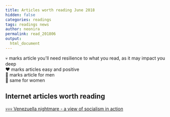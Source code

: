 ```yaml
---
title: Articles worth reading June 2018
hidden: false
categories: readings
tags: readings news 
author: neonira
permalink: read_201806
output:
  html_document
---
```


:skull: marks article you'll need resilience to what you read, as it may impact you deep  
:hearts: marks articles easy and positive   
:man: marks article for men  
:woman: same for women  


## Internet articles worth reading 
[:skull::skull::skull: Venezuella nightmare - a view of socialism in action](https://fee.org/articles/3-myths-of-socialism-debunked-by-venezuela-s-nightmare/)

